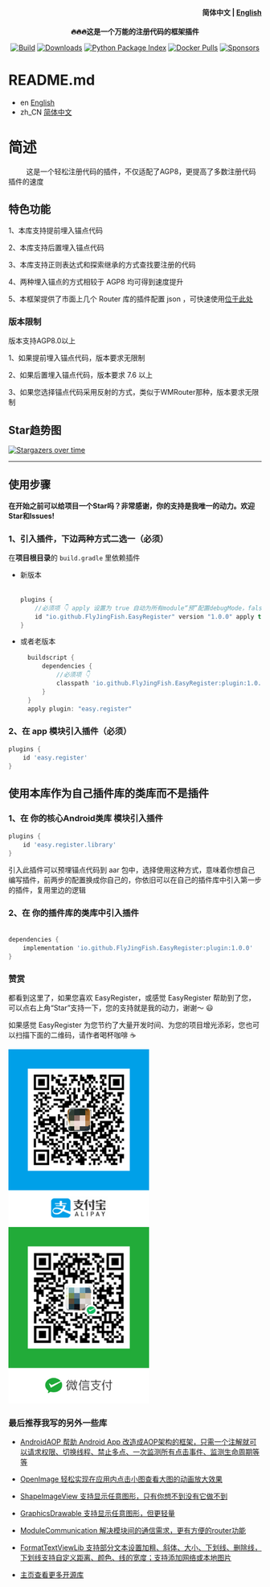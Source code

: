 <h4 align="right">
  <strong>简体中文</strong> | <a href="https://github.com/FlyJingFish/EasyRegister/blob/master/README_EN.md">English</a>
</h4>

<p align="center">
  <strong>
    🔥🔥🔥这是一个万能的注册代码的框架插件
  </strong>
</p>

<p align="center">
  <a href="https://central.sonatype.com/search?q=io.github.flyjingfish.EasyRegister"><img
    src="https://img.shields.io/maven-central/v/io.github.flyjingfish.EasyRegister/android-aop-plugin"
    alt="Build"
  /></a>
  <a href="https://github.com/FlyJingFish/EasyRegister/stargazers"><img
    src="https://img.shields.io/github/stars/FlyJingFish/EasyRegister.svg"
    alt="Downloads"
  /></a>
  <a href="https://github.com/FlyJingFish/EasyRegister/network/members"><img
    src="https://img.shields.io/github/forks/FlyJingFish/EasyRegister.svg"
    alt="Python Package Index"
  /></a>
  <a href="https://github.com/FlyJingFish/EasyRegister/issues"><img
    src="https://img.shields.io/github/issues/FlyJingFish/EasyRegister.svg"
    alt="Docker Pulls"
  /></a>
  <a href="https://github.com/FlyJingFish/EasyRegister/blob/master/LICENSE"><img
    src="https://img.shields.io/github/license/EasyRegister/AndroidAop.svg"
    alt="Sponsors"
  /></a>
</p>


# README.md


- en [English](https://github.com/FlyJingFish/EasyRegister/blob/master/README_EN.md)&emsp;
- zh_CN [简体中文](https://github.com/FlyJingFish/EasyRegister/blob/master/README.md)&emsp;

# 简述

&nbsp;&nbsp;&nbsp;&nbsp;&nbsp;&nbsp;&nbsp;&nbsp; 这是一个轻松注册代码的插件，不仅适配了AGP8，更提高了多数注册代码插件的速度

## 特色功能

1、本库支持提前埋入锚点代码

2、本库支持后置埋入锚点代码

3、本库支持正则表达式和探索继承的方式查找要注册的代码

4、两种埋入锚点的方式相较于 AGP8 均可得到速度提升

5、本框架提供了市面上几个 Router 库的插件配置 json ，可快速使用[位于此处](https://github.com/FlyJingFish/EasyRegister/tree/master/routerJson)

### 版本限制

版本支持AGP8.0以上

1、如果提前埋入锚点代码，版本要求无限制

2、如果后置埋入锚点代码，版本要求 7.6 以上

3、如果您选择锚点代码采用反射的方式，类似于WMRouter那种，版本要求无限制

## Star趋势图

[![Stargazers over time](https://starchart.cc/FlyJingFish/EasyRegister.svg?variant=adaptive)](https://starchart.cc/FlyJingFish/EasyRegister)

---

## 使用步骤

**在开始之前可以给项目一个Star吗？非常感谢，你的支持是我唯一的动力。欢迎Star和Issues!**


### 1、引入插件，下边两种方式二选一（必须）


在<strong>项目根目录</strong>的 <code>build.gradle</code> 里依赖插件

- 新版本

  ```gradle
  
  plugins {
      //必须项 👇 apply 设置为 true 自动为所有module“预”配置debugMode，false则按下边步骤五的方式二
      id "io.github.FlyJingFish.EasyRegister" version "1.0.0" apply true
  }
  ```
  
- 或者老版本

  ```gradle
    buildscript {
        dependencies {
            //必须项 👇
            classpath 'io.github.FlyJingFish.EasyRegister:plugin:1.0.0'
        }
    }
    apply plugin: "easy.register"
    ```

### 2、在 app 模块引入插件（必须）

```gradle
plugins {
    id 'easy.register'
}

```

## 使用本库作为自己插件库的类库而不是插件 

### 1、在 你的核心Android类库 模块引入插件


```gradle
plugins {
    id 'easy.register.library'
}

```

引入此插件可以预埋锚点代码到 aar 包中，选择使用这种方式，意味着你想自己编写插件，前两步的配置换成你自己的，你依旧可以在自己的插件库中引入第一步的插件，复用里边的逻辑

### 2、在 你的插件库的类库中引入插件


```gradle

dependencies {
    implementation 'io.github.FlyJingFish.EasyRegister:plugin:1.0.0'
}
```

### 赞赏

都看到这里了，如果您喜欢 EasyRegister，或感觉 EasyRegister 帮助到了您，可以点右上角“Star”支持一下，您的支持就是我的动力，谢谢～ 😃

如果感觉 EasyRegister 为您节约了大量开发时间、为您的项目增光添彩，您也可以扫描下面的二维码，请作者喝杯咖啡 ☕


<div>
<img src="https://github.com/FlyJingFish/EasyRegister/blob/master/screenshot/IMG_4075.PNG" width="280" height="350">
<img src="https://github.com/FlyJingFish/EasyRegister/blob/master/screenshot/IMG_4076.JPG" width="280" height="350">
</div>


### 最后推荐我写的另外一些库

- [AndroidAOP 帮助 Android App 改造成AOP架构的框架，只需一个注解就可以请求权限、切换线程、禁止多点、一次监测所有点击事件、监测生命周期等等](https://github.com/FlyJingFish/AndroidAOP)

- [OpenImage 轻松实现在应用内点击小图查看大图的动画放大效果](https://github.com/FlyJingFish/OpenImage)

- [ShapeImageView 支持显示任意图形，只有你想不到没有它做不到](https://github.com/FlyJingFish/ShapeImageView)

- [GraphicsDrawable 支持显示任意图形，但更轻量](https://github.com/FlyJingFish/GraphicsDrawable)

- [ModuleCommunication 解决模块间的通信需求，更有方便的router功能](https://github.com/FlyJingFish/ModuleCommunication)

- [FormatTextViewLib 支持部分文本设置加粗、斜体、大小、下划线、删除线，下划线支持自定义距离、颜色、线的宽度；支持添加网络或本地图片](https://github.com/FlyJingFish/FormatTextViewLib)

- [主页查看更多开源库](https://github.com/FlyJingFish)

